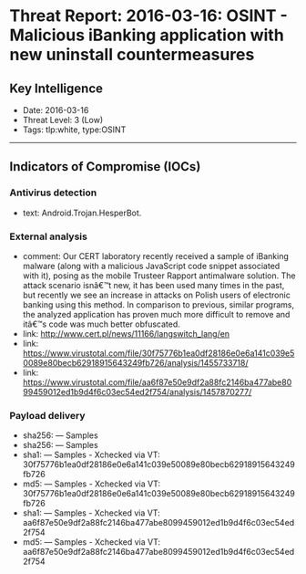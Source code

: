 # Threat Report: 2016-03-16: OSINT - Malicious iBanking application with new uninstall countermeasures


## Key Intelligence
* Date: 2016-03-16
* Threat Level: 3 (Low)
* Tags: tlp:white, type:OSINT

---

## Indicators of Compromise (IOCs)
### Antivirus detection
* text: Android.Trojan.HesperBot.

### External analysis
* comment: Our CERT laboratory recently received a sample of iBanking malware (along with a malicious JavaScript code snippet associated with it), posing as the mobile Trusteer Rapport antimalware solution. The attack scenario isnâ€™t new, it has been used many times in the past, but recently we see an increase in attacks on Polish users of electronic banking using this method. In comparison to previous, similar programs, the analyzed application has proven much more difficult to remove and itâ€™s code was much better obfuscated.
* link: http://www.cert.pl/news/11166/langswitch_lang/en
* link: https://www.virustotal.com/file/30f75776b1ea0df28186e0e6a141c039e50089e80becb62918915643249fb726/analysis/1455733718/
* link: https://www.virustotal.com/file/aa6f87e50e9df2a88fc2146ba477abe8099459012ed1b9d4f6c03ec54ed2f754/analysis/1457870277/

### Payload delivery
* sha256: <sha256> — Samples
* sha256: <sha256> — Samples
* sha1: <sha1> — Samples - Xchecked via VT: 30f75776b1ea0df28186e0e6a141c039e50089e80becb62918915643249fb726
* md5: <md5> — Samples - Xchecked via VT: 30f75776b1ea0df28186e0e6a141c039e50089e80becb62918915643249fb726
* sha1: <sha1> — Samples - Xchecked via VT: aa6f87e50e9df2a88fc2146ba477abe8099459012ed1b9d4f6c03ec54ed2f754
* md5: <md5> — Samples - Xchecked via VT: aa6f87e50e9df2a88fc2146ba477abe8099459012ed1b9d4f6c03ec54ed2f754

